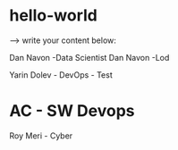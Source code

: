 # hello-world

--> write your content below:

Dan Navon -Data Scientist
Dan Navon -Lod

Yarin Dolev - DevOps - Test

AC - SW Devops
=======
Roy Meri - Cyber

